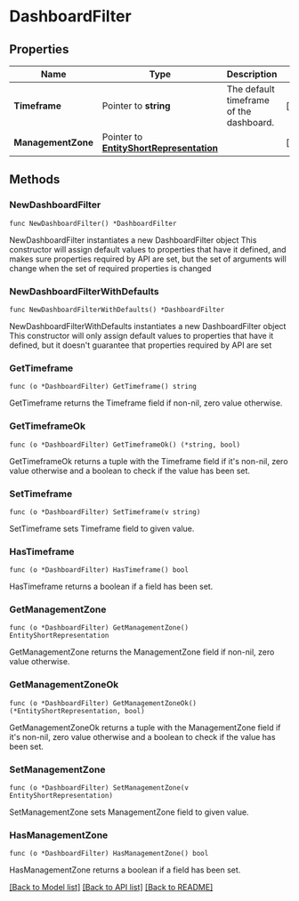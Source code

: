 # DashboardFilter

## Properties

Name | Type | Description | Notes
------------ | ------------- | ------------- | -------------
**Timeframe** | Pointer to **string** | The default timeframe of the dashboard. | [optional] 
**ManagementZone** | Pointer to [**EntityShortRepresentation**](EntityShortRepresentation.md) |  | [optional] 

## Methods

### NewDashboardFilter

`func NewDashboardFilter() *DashboardFilter`

NewDashboardFilter instantiates a new DashboardFilter object
This constructor will assign default values to properties that have it defined,
and makes sure properties required by API are set, but the set of arguments
will change when the set of required properties is changed

### NewDashboardFilterWithDefaults

`func NewDashboardFilterWithDefaults() *DashboardFilter`

NewDashboardFilterWithDefaults instantiates a new DashboardFilter object
This constructor will only assign default values to properties that have it defined,
but it doesn't guarantee that properties required by API are set

### GetTimeframe

`func (o *DashboardFilter) GetTimeframe() string`

GetTimeframe returns the Timeframe field if non-nil, zero value otherwise.

### GetTimeframeOk

`func (o *DashboardFilter) GetTimeframeOk() (*string, bool)`

GetTimeframeOk returns a tuple with the Timeframe field if it's non-nil, zero value otherwise
and a boolean to check if the value has been set.

### SetTimeframe

`func (o *DashboardFilter) SetTimeframe(v string)`

SetTimeframe sets Timeframe field to given value.

### HasTimeframe

`func (o *DashboardFilter) HasTimeframe() bool`

HasTimeframe returns a boolean if a field has been set.

### GetManagementZone

`func (o *DashboardFilter) GetManagementZone() EntityShortRepresentation`

GetManagementZone returns the ManagementZone field if non-nil, zero value otherwise.

### GetManagementZoneOk

`func (o *DashboardFilter) GetManagementZoneOk() (*EntityShortRepresentation, bool)`

GetManagementZoneOk returns a tuple with the ManagementZone field if it's non-nil, zero value otherwise
and a boolean to check if the value has been set.

### SetManagementZone

`func (o *DashboardFilter) SetManagementZone(v EntityShortRepresentation)`

SetManagementZone sets ManagementZone field to given value.

### HasManagementZone

`func (o *DashboardFilter) HasManagementZone() bool`

HasManagementZone returns a boolean if a field has been set.


[[Back to Model list]](../README.md#documentation-for-models) [[Back to API list]](../README.md#documentation-for-api-endpoints) [[Back to README]](../README.md)


